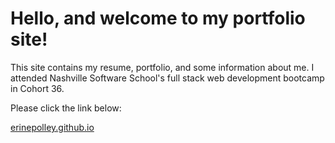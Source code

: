 # Hello, and welcome to my portfolio site! 

This site contains my resume, portfolio, and some information about me. I attended Nashville Software School's full stack web development bootcamp in Cohort 36.

Please click the link below:

[erinepolley.github.io](https://erinepolley.github.io/)
